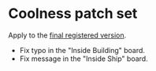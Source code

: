 # Coolness patch set

Apply to the [final registered version](https://museumofzzt.com/file/s/svzztreg/).

* Fix typo in the "Inside Building" board.
* Fix message in the "Inside Ship" board.
